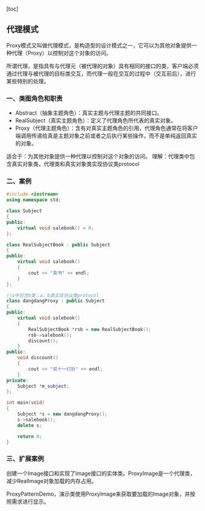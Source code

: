 [toc]
## 代理模式

Proxy模式又叫做代理模式，是构造型的设计模式之一，它可以为其他对象提供一种代理（Proxy）以控制对这个对象的访问。

所谓代理，是指具有与代理元（被代理的对象）具有相同的接口的类，客户端必须通过代理与被代理的目标类交互，而代理一般在交互的过程中（交互前后），进行某些特别的处理。

### 一、类图角色和职责

- Abstract（抽象主题角色）：真实主题与代理主题的共同接口。
- RealSubject（真实主题角色）：定义了代理角色所代表的真实对象。 
- Proxy（代理主题角色）：含有对真实主题角色的引用，代理角色通常在将客户端调用传递给真是主题对象之前或者之后执行某些操作，而不是单纯返回真实的对象。

适合于：为其他对象提供一种代理以控制对这个对象的访问。
理解：代理类中包含真实对象类，代理类和真实对象类实现协议类protocol

### 二、案例
```C++
#include <iostream>
using namespace std;

class Subject
{
public:
    virtual void salebook() = 0;
};

class RealSubjectBook : public Subject
{
public:
    virtual void salebook()
    {
        cout << "卖书" << endl;
    }
};

//a中包含b类；a、b类实现协议类protocol 
class dangdangProxy : public Subject
{
public:
    virtual void salebook()
    {
        RealSubjectBook *rsb = new RealSubjectBook();
        rsb->salebook();
        discount();
    }
public:
    void discount()
    {
        cout << "双十一打折" << endl;
    }
private:
    Subject *m_subject;
};

int main(void)
{
    Subject *s = new dangdangProxy();
    s->salebook();
    delete s;

    return 0;
}
```

### 三、扩展案例
创建一个Image接口和实现了Image接口的实体类。ProxyImage是一个代理类，减少RealImage对象加载的内存占用。

ProxyPatternDemo，演示类使用ProxyImage来获取要加载的Image对象，并按照需求进行显示。



